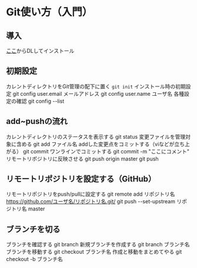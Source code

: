 # Git使い方（入門）
## 導入
[ここ](https://git-scm.com/)からDLしてインストール
## 初期設定
カレントディレクトリをGit管理の配下に置く
```git init```
インストール時の初期設定
git config user.email メールアドレス
git config user.name ユーザ名
各種設定の確認
git config --list
## add~pushの流れ
カレントディレクトリのステータスを表示する
git status
変更ファイルを管理対象に含める
git add ファイル名
addした変更点をコミットする（viなどが立ち上がる）
git commit
ワンラインでコミットする
git commit -m "ここにコメント"
リモートリポジトリに反映させる
git push origin master
git push
## リモートリポジトリを設定する（GitHub）
リモートリポジトリをpush/pullに設定する
git remote add リポジトリ名 https://github.com/ユーザ名/リポジトリ名.git/
git push --set-upstream リポジトリ名 master
## ブランチを切る
ブランチを確認する
git branch
新規ブランチを作成する
git branch ブランチ名
ブランチを移動する
git checkout ブランチ名
作成と移動をまとめてやる
git checkout -b ブランチ名
